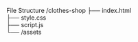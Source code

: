 
File Structure
/clothes-shop
├── index.html           
├── style.css           
├── script.js            
└── /assets  

